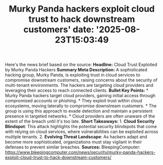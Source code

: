 ﻿---
title: "Murky Panda hackers exploit cloud trust to hack downstream customers'
date: '2025-08-23T15:03:49"
category: "Markets"
summary: ""
slug: "murky panda hackers exploit cloud trust to hack downstream c"
source_urls:
  - "https://www.bleepingcomputer.com/news/security/murky-panda-hackers-exploit-cloud-trust-to-hack-downstream-customers/"
seo:
  title: "Murky Panda hackers exploit cloud trust to hack downstream customers | Hash n Hedge'
  description: '"
  keywords: ["news", "markets", "brief"]
---
Here's the news brief based on the source:  **Headline:** Cloud Trust Exploited by Murky Panda Hackers  **Summary Meta Description:** A sophisticated hacking group, Murky Panda, is exploiting trust in cloud services to compromise downstream customers, raising concerns about the security of multi-tenant environments. The hackers are targeting cloud providers and leveraging their access to reach connected clients.  **Bullet Key Points:**  * Murky Panda hackers target cloud providers, gaining initial access through compromised accounts or phishing. * They exploit trust within cloud ecosystems, moving laterally to compromise downstream customers. * The group is using this approach to evade detection and maintain a persistent presence in targeted networks. * Cloud providers are often unaware of the extent of the breach until it's too late.  **Short Takeaways:**  1. **Cloud Security Blindspot**: This attack highlights the potential security blindspots that come with relying on cloud services, where vulnerabilities can be exploited across multiple tenants. 2. **Evolving Threat Landscape**: As hackers adapt and become more sophisticated, organizations must stay vigilant in their defenses to prevent similar breaches.  **Sources:** BleepingComputer: https://www.bleepingcomputer.com/news/security/murky-panda-hackers-exploit-cloud-trust-to-hack-downstream-customers/ 
